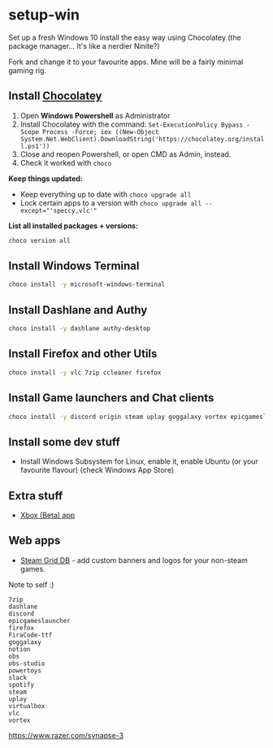 # setup-win
Set up a fresh Windows 10 install the easy way using Chocolatey (the package manager... It's like a nerdier Ninite?)

Fork and change it to your favourite apps. Mine will be a fairly minimal gaming rig.

## Install [Chocolatey](https://chocolatey.org/install)

1. Open **Windows Powershell** as Administrator
2. Install Chocolatey with the command: `Set-ExecutionPolicy Bypass -Scope Process -Force; iex ((New-Object System.Net.WebClient).DownloadString('https://chocolatey.org/install.ps1'))`
3. Close and reopen Powershell, or open CMD as Admin, instead.
4. Check it worked with `choco`

**Keep things updated:**

- Keep everything up to date with `choco upgrade all`
- Lock certain apps to a version with `choco upgrade all --except="'speccy,vlc'"` 

**List all installed packages + versions:**

```bash
choco version all
```

## Install Windows Terminal

```bash
choco install -y microsoft-windows-terminal
```

## Install Dashlane and Authy

```bash
choco install -y dashlane authy-desktop
```

## Install Firefox and other Utils

```bash
choco install -y vlc 7zip ccleaner firefox
````

## Install Game launchers and Chat clients

```bash
choco install -y discord origin steam uplay goggalaxy vortex epicgameslauncher
```

## Install some dev stuff

- Install Windows Subsystem for Linux, enable it, enable Ubuntu (or your favourite flavour) (check Windows App Store)

## Extra stuff

- [Xbox (Beta) app](https://www.microsoft.com/store/productId/9MV0B5HZVK9Z)

## Web apps

- [Steam Grid DB](https://www.steamgriddb.com) - add custom banners and logos for your non-steam games.

Note to self :)

```
7zip
dashlane 
discord
epicgameslauncher
firefox
FiraCode-ttf
goggalaxy
notion
obs
obs-studio
powertoys
slack
spotify
steam
uplay
virtualbox
vlc
vortex
```


https://www.razer.com/synapse-3
